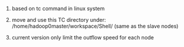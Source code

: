 1. based on tc command in linux system

2. move and use this TC directory under: /home/hadoop0master/workspace/Shell/ (same as the slave nodes)

3. current version only limit the outflow speed for each node

